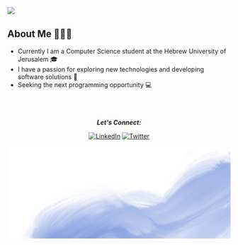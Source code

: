![](top.png)

## About Me 👩🏻‍💻

- Currently I am a Computer Science student at the Hebrew University of Jerusalem 🎓
- I have a passion for exploring new technologies and developing software solutions 🤩
- Seeking the next programming opportunity 💻
  <br><br>

<br>

<p align="center">
   <b><i>Let's Connect:</i></b>
</p>
<p align="center">
   <a href="https://www.linkedin.com/in/nina-kollman/"><img src="https://img.icons8.com/bubbles/50/000000/linkedin.png" alt="LinkedIn"/></a>
   <a href=""mailto:ninakollmans@gmail.com""><img src="https://img.icons8.com/bubbles/50/000000/gmail.png" alt="Twitter"/></a>
</p>

![](bottom.png)
